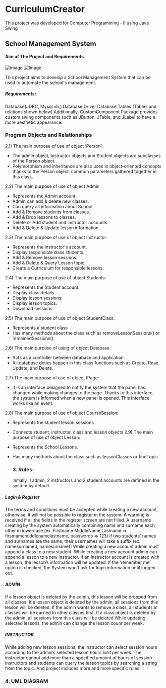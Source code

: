 # CurriculumCreator
 This project was developed for Computer Programming - II using Java Swing

## School Management System


#### Aim of The Project and Requirements 	
![image](https://github.com/EmirhanSyl/Learning_Management_System/assets/61618968/e72cd8b0-f2a7-43b9-86de-d2134aae0736)
![image](https://github.com/EmirhanSyl/Learning_Management_System/assets/61618968/cddfa69f-82e9-4ce5-ae93-1fe43822204b)


This project aims to develop a School Management System that can be used to automate the school's management.
##### Requirements:
Database(JDBC, Mysql vb.)
Database Driver
Database Tables (Tables and relations shown below)
Additionally, CustomCumponent Package provides custom swing components such as JButton, JTable, and JLabel to have a more aesthetic appearance. 

### Program 	Objects and Relationships


2.1) The main purpose of use of object ‘Person’:
- The admin object, Instructor objects and Student objects are subclasses of the Person object.
- Polymorphism and inheritance are also used in object-oriented concepts thanks to the Person object. common parameters gathered together in this class.

2.2) The main purpose of use of object Admin
- Represents the Admin account. 
- Admin can add & delete new classes.
- Can query all information about School.
- Add & Remove students from classes.
- Add & Drop lessons to classes.
- Delete or Add student and Instructor accounts.
- Add & Delete & Update lesson information.

2.3) The main purpose of use of object Instructor:
- Represents the Instructor's account.
- Display responsible class students.
- Add & Remove lesson sessions.
- Add & Delete & Query Lesson topic.
- Create a Curriculum for responsible lessons.

2.4) The main purpose of use of object Students:
- Represents the Student account.
- Display class details.
- Display lesson sessions
- Display lesson topics.
- Download sessions

2.5) The main purpose of use of object StudentClass:
- Represents a student class
- Has many methods about the class such as removeLessonSessions() or remainedSessions()

2.6) The main purpose of using of object Database:
- Acts as a controller between database and application.
- All database duties happen in this class functions such as Create, Read, Update, and Delete.

2.7) The main purpose of use of object IPage:
- It is an interface designed to notify the system that the panel has changed while making changes to the page. Thanks to this interface, the system is informed when a new panel is opened. This interface works like an event.

2.8) The main purpose of use of object CourseSession:
- Represents the student lesson sessions
- Connects student, instructor, class and lesson objects
2.9) The main purpose of use of object Lesson:
- Represents the School Lessons.
- Has many methods about the class such as lessonClasses or findTopic.

  ### 3. Rules:
     Initially, 1 admin, 2 instructors and 2 student accounts are defined in the system by default. 

##### Login & Register
The terms and conditions must be accepted while creating a new account, otherwise, it will not be possible to register in the system.
A warning is received if all the fields in the register screen are not filled.
A username creating by the system automatically combining name and surname each other in lowercase (ex. Firstname MiddleName Lastname => firstnamemiddlenamelastname, passwords => 123) 
If two students' names and surnames are the same, their usernames will take a suffix (ex. namesurname0, namesurname1)
While creating a new account admin must append a class to a new student.
While creating a new account admin can append a lesson to a new instructor.
If an instructor account is created with a lesson, the lesson’s information will be updated.
If the ‘remember me’ option is checked, the System won't ask for login information until logged out.

##### ADMİN
If a lesson object is deleted by the admin, this lesson will be dropped from all classes.
If a lesson object is deleted by the admin, all sessions from this lesson will be deleted.
If the admin wants to remove a class, all students in classes will be carried to other classes first.
If a class object is deleted by the admin, all sessions from this class will be deleted
While updating selected lessons, the admin can change the lesson count per week.



##### INSTRUCTOR
While adding new lesson sessions, the instructor can select session hours according to the admin’s selected lesson hours limit per week.
The instructor cannot add more than a specified amount of hours of session
Instructors and students can query the lesson topics by searching a string from the topic.
And project includes more and more specific rules.

  ### 4. UML DIAGRAM
